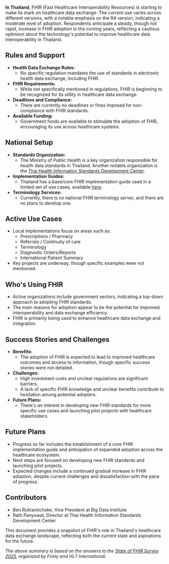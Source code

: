 **In Thailand**, FHIR (Fast Healthcare Interoperability Resources) is starting to make its mark on healthcare data exchange. The current use varies across different versions, with a notable emphasis on the R4 version, indicating a moderate level of adoption. Respondents anticipate a steady, though not rapid, increase in FHIR adoption in the coming years, reflecting a cautious optimism about the technology's potential to improve healthcare data interoperability in Thailand.

## Rules and Support

- **Health Data Exchange Rules:**
  - No specific regulation mandates the use of standards in electronic health data exchange, including FHIR.
- **FHIR Requirements:**
  - While not specifically mentioned in regulations, FHIR is beginning to be recognized for its utility in healthcare data exchange.
- **Deadlines and Compliance:**
  - There are currently no deadlines or fines imposed for non-compliance with FHIR standards.
- **Available Funding:**
  - Government funds are available to stimulate the adoption of FHIR, encouraging its use across healthcare systems.

## National Setup

- **Standards Organization:**
  - The Ministry of Public Health is a key organization responsible for health data standards in Thailand. Another notable organization is the [Thai Health Information Standards Development Center](https://www.this.or.th/).
- **Implementation Guides:**
  - Thailand has a base/core FHIR implementation guide used in a limited set of use cases, available [here](https://fhir-ig.sil-th.org/th/mophpc1/index.html).
- **Terminology Services:**
  - Currently, there is no national FHIR terminology server, and there are no plans to develop one.

## Active Use Cases

- Local implementations focus on areas such as:
  - Prescriptions / Pharmacy
  - Referrals / Continuity of care
  - Terminology
  - Diagnostic Orders/Reports
  - International Patient Summary
- Key projects are underway, though specific examples were not mentioned.

## Who's Using FHIR

- Active organizations include government sectors, indicating a top-down approach to adopting FHIR standards.
- The main reasons for adoption appear to be the potential for improved interoperability and data exchange efficiency.
- FHIR is primarily being used to enhance healthcare data exchange and integration.

## Success Stories and Challenges

- **Benefits:**
  - The adoption of FHIR is expected to lead to improved healthcare outcomes and access to information, though specific success stories were not detailed.
- **Challenges:**
  - High investment costs and unclear regulations are significant barriers.
  - A lack of specific FHIR knowledge and unclear benefits contribute to hesitation among potential adopters.
- **Future Plans:**
  - There's an interest in developing new FHIR standards for more specific use cases and launching pilot projects with healthcare stakeholders.

## Future Plans

- Progress so far includes the establishment of a core FHIR implementation guide and anticipation of expanded adoption across the healthcare ecosystem.
- Next steps are focused on developing new FHIR standards and launching pilot projects.
- Expected changes include a continued gradual increase in FHIR adoption, despite current challenges and dissatisfaction with the pace of progress.

## Contributors

- Ben Ruktantichoke, Vice President at Big Data Institute
- Rath Panyowat, Director at Thai Health Information Standards Development Center

This document provides a snapshot of FHIR's role in Thailand's healthcare data exchange landscape, reflecting both the current state and aspirations for the future.

*The above summary is based on the answers to the [State of FHIR Survey 2025](https://fire.ly/blog/the-state-of-fhir-in-2025/), organized by Firely and HL7 International.*